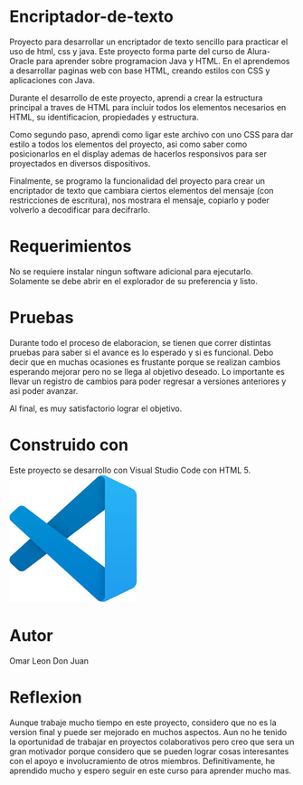 # Encriptador-de-texto
Proyecto para desarrollar un encriptador de texto sencillo para practicar el uso de html, css y java.
Este proyecto forma parte del curso de Alura-Oracle para aprender sobre programacion Java y HTML. En el aprendemos a desarrollar paginas web con base HTML, creando estilos con CSS y aplicaciones con Java.

Durante el desarrollo de este proyecto, aprendi a crear la estructura principal a traves de HTML para incluir todos los elementos necesarios en HTML, su identificacion, propiedades y estructura.

Como segundo paso, aprendi como ligar este archivo con uno CSS para dar estilo a todos los elementos del proyecto, asi como saber como posicionarlos en el display ademas de hacerlos responsivos para ser proyectados en diversos dispositivos.

Finalmente, se programo la funcionalidad del proyecto para crear un encriptador de texto que cambiara ciertos elementos del mensaje (con restricciones de escritura), nos mostrara el mensaje, copiarlo y poder volverlo a decodificar para decifrarlo. 

# Requerimientos

No se requiere instalar ningun software adicional para ejecutarlo. Solamente se debe abrir en el explorador de su preferencia y listo.

# Pruebas

Durante todo el proceso de elaboracion, se tienen que correr distintas pruebas para saber si el avance es lo esperado y si es funcional. Debo decir que en muchas ocasiones es frustante porque se realizan cambios esperando mejorar pero no se llega al objetivo deseado. Lo importante es llevar un registro de cambios para poder regresar a versiones anteriores y asi poder avanzar.

Al final, es muy satisfactorio lograr el objetivo. 

# Construido con

Este proyecto se desarrollo con Visual Studio Code con HTML 5.
![](VS.jfif)

# Autor

Omar Leon Don Juan

# Reflexion

Aunque trabaje mucho tiempo en este proyecto, considero que no es la version final y puede ser mejorado en muchos aspectos. Aun no he tenido la oportunidad de trabajar en proyectos colaborativos pero creo que sera un gran motivador porque considero que se pueden lograr cosas interesantes con el apoyo e involucramiento de otros miembros. Definitivamente, he aprendido mucho y espero seguir en este curso para aprender mucho mas.

